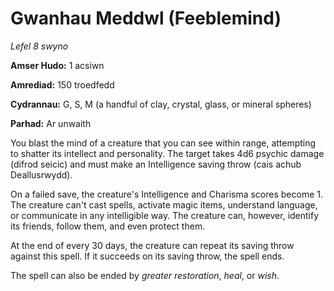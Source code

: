 # Gwanhau Meddwl (Feeblemind)

*Lefel 8 swyno*

**Amser Hudo:** 1 acsiwn

**Amrediad:** 150 troedfedd

**Cydrannau:** G, S, M (a handful of clay, crystal, glass, or mineral spheres)

**Parhad:** Ar unwaith

You blast the mind of a creature that you can see within range, attempting to shatter its intellect and personality. The target takes 4d6 psychic damage (difrod seicic) and must make an Intelligence saving throw (cais achub Deallusrwydd).

On a failed save, the creature's Intelligence and Charisma scores become 1. The creature can't cast spells, activate magic items, understand language, or communicate in any intelligible way. The creature can, however, identify its friends, follow them, and even protect them.

At the end of every 30 days, the creature can repeat its saving throw against this spell. If it succeeds on its saving throw, the spell ends.

The spell can also be ended by *greater restoration*, *heal*, or *wish*.
